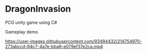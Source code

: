 # DragonInvasion
PCG unity game using C#


Gameplay demo

https://user-images.githubusercontent.com/93494432/214754970-273abccd-64c7-4a7e-bba6-e079ef37e2ca.mp4

